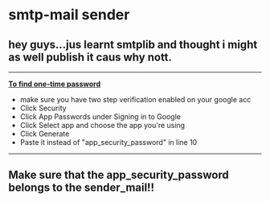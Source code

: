 # smtp-mail sender
## hey guys...jus learnt smtplib and thought i might as well publish it caus why nott.
---
<u> **To find one-time password** </u>

* make sure you have  two step verification enabled on  your google acc
* Click Security
* Click App Passwords under Signing in to Google
* Click Select app and choose the app you're using
* Click Generate
* Paste it  instead of  "app_security_password" in line 10
---
  
  ## Make sure that the app_security_password belongs to the sender_mail!!
